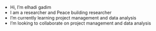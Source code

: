 - Hi, I’m elhadi gadim
- I am a researcher and Peace building researcher 
- I’m currently learning project management and data analysis 
- I’m looking to collaborate on project management and data analysis 

<!---
97adigadim/97adigadim is a ✨ special ✨ repository because its `README.md` (this file) appears on your GitHub profile.
You can click the Preview link to take a look at your changes.
--->
